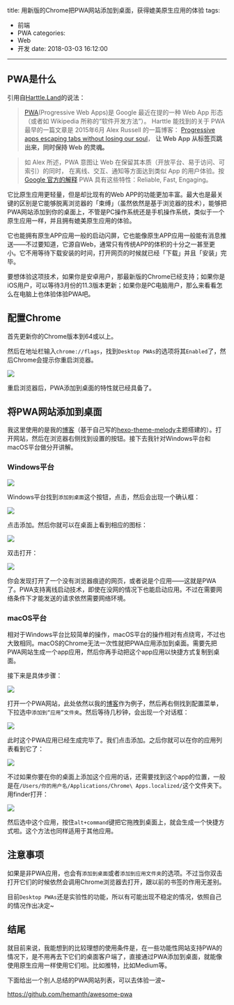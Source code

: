 title: 用新版的Chrome把PWA网站添加到桌面，获得媲美原生应用的体验
tags: 
  - 前端
  - PWA
categories:
  - Web
  - 开发
date: 2018-03-03 16:12:00
---

## PWA是什么

引用自[Harttle.Land](http://harttle.land/2017/01/28/pwa-explore.html)的说法：

> [PWA](https://developers.google.com/web/progressive-web-apps/)(Progressive Web Apps)是 Google 最近在提的一种 Web App 形态 （或者如 Wikipedia 所称的“软件开发方法”）。 Harttle 能找到的关于 PWA 最早的一篇文章是 2015年6月 Alex Russell 的一篇博客： [Progressive apps escaping tabs without losing our soul](https://infrequently.org/2015/06/progressive-apps-escaping-tabs-without-losing-our-soul/)， **让 Web App 从标签页跳出来，同时保持 Web 的灵魂。**

> 如 Alex 所述，PWA 意图让 Web 在保留其本质（开放平台、易于访问、可索引）的同时， 在离线、交互、通知等方面达到类似 App 的用户体验。按 [Google 官方的解释](https://developers.google.com/web/progressive-web-apps/) PWA 具有这些特性：Reliable, Fast, Engaging。

它比原生应用更轻量，但是却比现有的Web APP的功能更加丰富。最大也是最关键的区别是它能够脱离浏览器的「束缚」（虽然依然是基于浏览器的技术），能够把PWA网站添加到你的桌面上，不管是PC操作系统还是手机操作系统，类似于一个原生应用一样，并且拥有媲美原生应用的体验。

它也能拥有原生APP应用一般的启动闪屏，它也能像原生APP应用一般能有消息推送——不过要知道，它源自Web，通常只有传统APP的体积的十分之一甚至更小。它不用等待下载安装的时间，打开网页的时候就已经「下载」并且「安装」完毕。

要想体验这项技术，如果你是安卓用户，那最新版的Chrome已经支持；如果你是iOS用户，可以等待3月份的11.3版本更新；如果你是PC电脑用户，那么来看看怎么在电脑上也体验体验PWA吧。

<!-- more -->

## 配置Chrome

首先更新你的Chrome版本到64或以上。

然后在地址栏输入`chrome://flags`，找到`Desktop PWAs`的选项将其`Enabled`了，然后Chrome会提示你重启浏览器。

![](https://ws1.sinaimg.cn/large/8700af19ly1fozgv6nxloj20l7050q37)



重启浏览器后，PWA添加到桌面的特性就已经具备了。

## 将PWA网站添加到桌面

我这里使用的是我的[博客](https://molunerfinn.com)（基于自己写的[hexo-theme-melody](https://github.com/Molunerfinn/hexo-theme-melody)主题搭建的）。打开网站，然后在浏览器右侧找到设置的按钮。接下去我针对Windows平台和macOS平台做分开讲解。

### Windows平台

![](https://ws1.sinaimg.cn/large/8700af19ly1foznbd9gcdj20x10iw4mx)



Windows平台找到`添加到桌面`这个按钮，点击，然后会出现一个确认框：



![](https://ws1.sinaimg.cn/large/8700af19ly1foznebsdhvj20w50gwhba)



点击添加。然后你就可以在桌面上看到相应的图标：



![](https://ws1.sinaimg.cn/large/8700af19ly1fozng6ajhhj20bq09hwj9)



双击打开：



![](https://ws1.sinaimg.cn/large/8700af19ly1foznhijnsdj20q30gjx1u)



你会发现打开了一个没有浏览器痕迹的网页，或者说是个应用——这就是PWA了。PWA支持离线启动技术，即使在没网的情况下也能启动应用。不过在需要网络条件下才能发送的请求依然需要网络环境。

### macOS平台

相对于Windows平台比较简单的操作，macOS平台的操作相对有点绕弯，不过也大致相同。macOS的Chrome无法一次性就把PWA应用添加到桌面。需要先把PWA网站生成一个app应用，然后你再手动把这个app应用以快捷方式复制到桌面。

接下来是具体步骤：



![](https://ws1.sinaimg.cn/large/8700af19ly1fozny8dva4j20zk0m81kx)



打开一个PWA网站，此处依然以我的[博客](https://molunerfinn.com)作为例子，然后再右侧找到配置菜单，下拉选中`添加到“应用”文件夹`。然后等待几秒钟，会出现一个对话框：



![](https://ws1.sinaimg.cn/large/8700af19ly1fozo1ww7ubj20zj0cnx29)



此时这个PWA应用已经生成完毕了。我们点击添加。之后你就可以在你的应用列表看到它了：



![](https://ws1.sinaimg.cn/large/8700af19ly1fozo2gf2xij20zk0m8qcm)



不过如果你要在你的桌面上添加这个应用的话，还需要找到这个app的位置，一般是在`/Users/你的用户名/Applications/Chrome\ Apps.localized/`这个文件夹下。用finder打开：



![](https://ws1.sinaimg.cn/large/8700af19ly1fozo545tmij20h50470tp)



然后选中这个应用，按住`alt+command`键把它拖拽到桌面上，就会生成一个快捷方式啦。这个方法也同样适用于其他应用。

## 注意事项

如果是非PWA应用，也会有`添加到桌面`或者`添加到应用文件夹`的选项。不过当你双击打开它们的时候依然会调用Chrome浏览器去打开，跟以前的书签的作用无差别。

目前`Desktop PWAs`还是实验性的功能，所以有可能出现不稳定的情况，依照自己的情况作出决定~

## 结尾

就目前来说，我能想到的比较理想的使用条件是，在一些功能性网站支持PWA的情况下，是不用再去下它们的桌面客户端了，直接通过PWA添加到桌面，就能像使用原生应用一样使用它们啦。比如推特，比如Medium等。

下面给出一个别人总结的PWA网站列表，可以去体验一波~

https://github.com/hemanth/awesome-pwa

